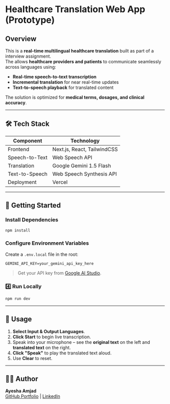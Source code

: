 # Healthcare Translation Web App (Prototype)

## Overview
This is a **real-time multilingual healthcare translation** built as part of a interview assignment.  
The allows **healthcare providers and patients** to communicate seamlessly across languages using:
- **Real-time speech-to-text transcription**
- **Incremental translation** for near real-time updates
- **Text-to-speech playback** for translated content

The solution is optimized for **medical terms, dosages, and clinical accuracy**.

---

## 🛠 Tech Stack
| Component        | Technology |
|------------------|------------|
| Frontend         | Next.js, React, TailwindCSS |
| Speech-to-Text   | Web Speech API |
| Translation      | Google Gemini 1.5 Flash |
| Text-to-Speech   | Web Speech Synthesis API |
| Deployment       | Vercel |

---

## 🚀 Getting Started

### Install Dependencies
```bash
npm install
```

### Configure Environment Variables
Create a `.env.local` file in the root:
```env
GEMINI_API_KEY=your_gemini_api_key_here
```
> Get your API key from [Google AI Studio](https://aistudio.google.com/).

### 4️⃣ Run Locally
```bash
npm run dev
```

---
## 📖 Usage
1. **Select Input & Output Languages**.
2. **Click Start** to begin live transcription.
3. Speak into your microphone – see the **original text** on the left and **translated text** on the right.
4. **Click "Speak"** to play the translated text aloud.
5. Use **Clear** to reset.

---

## 👩‍💻 Author
**Ayesha Amjad**  
[GitHub Portfolio](https://github.com/Ayeshamjad) | [LinkedIn](https://linkedin.com/in/your-link)


